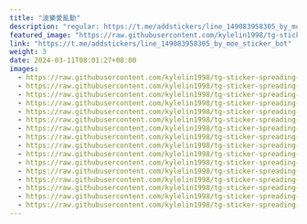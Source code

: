 ```yaml
---
title: "波樂愛亂動"
description: "regular: https://t.me/addstickers/line_149083958305_by_moe_sticker_bot"
featured_image: "https://raw.githubusercontent.com/kylelin1998/tg-sticker-spreading-worldwide-images/main/img/31998ef5-4317-4884-968a-0a6c5103aeee.jpg"
link: "https://t.me/addstickers/line_149083958305_by_moe_sticker_bot"
weight: 3
date: 2024-03-11T08:01:27+08:00
images:
  - https://raw.githubusercontent.com/kylelin1998/tg-sticker-spreading-worldwide-images/main/img/31998ef5-4317-4884-968a-0a6c5103aeee.jpg
  - https://raw.githubusercontent.com/kylelin1998/tg-sticker-spreading-worldwide-images/main/img/9c8790e0-e025-4fd0-add7-d6958c67770c.jpg
  - https://raw.githubusercontent.com/kylelin1998/tg-sticker-spreading-worldwide-images/main/img/46e8c2ff-9bb9-4e43-b79b-ff59540abf94.jpg
  - https://raw.githubusercontent.com/kylelin1998/tg-sticker-spreading-worldwide-images/main/img/126946a2-b332-4d74-a90f-f419ced34d86.jpg
  - https://raw.githubusercontent.com/kylelin1998/tg-sticker-spreading-worldwide-images/main/img/fa51ed38-3966-4a09-8307-4bc2e5e9a427.jpg
  - https://raw.githubusercontent.com/kylelin1998/tg-sticker-spreading-worldwide-images/main/img/1029ff9c-272e-465d-adb2-3e36645c2796.jpg
  - https://raw.githubusercontent.com/kylelin1998/tg-sticker-spreading-worldwide-images/main/img/a5fe74c4-22d5-4e4f-a713-59cf0693e341.jpg
  - https://raw.githubusercontent.com/kylelin1998/tg-sticker-spreading-worldwide-images/main/img/5c2ac640-8389-4edc-90d6-17d5802cdb80.jpg
  - https://raw.githubusercontent.com/kylelin1998/tg-sticker-spreading-worldwide-images/main/img/c9152b17-a174-46df-be97-07ba6bb0c38a.jpg
  - https://raw.githubusercontent.com/kylelin1998/tg-sticker-spreading-worldwide-images/main/img/6e4d7673-1193-4826-9c70-7999ab002b6c.jpg
  - https://raw.githubusercontent.com/kylelin1998/tg-sticker-spreading-worldwide-images/main/img/8d47e646-9153-4f0d-b65b-e65fa60df0a5.jpg
  - https://raw.githubusercontent.com/kylelin1998/tg-sticker-spreading-worldwide-images/main/img/78e49bf4-9628-46af-b7d5-c153bcdb8f84.jpg
  - https://raw.githubusercontent.com/kylelin1998/tg-sticker-spreading-worldwide-images/main/img/b8ae493e-84c2-4159-a8a4-078c35083cb2.jpg
  - https://raw.githubusercontent.com/kylelin1998/tg-sticker-spreading-worldwide-images/main/img/8b039e50-aaf0-4d48-8a21-0717047656c6.jpg
  - https://raw.githubusercontent.com/kylelin1998/tg-sticker-spreading-worldwide-images/main/img/cde52479-f0b2-479c-a026-151ebf808098.jpg
  - https://raw.githubusercontent.com/kylelin1998/tg-sticker-spreading-worldwide-images/main/img/b5a0b3d0-0732-4de2-b744-a24a559680ce.jpg
---
```

